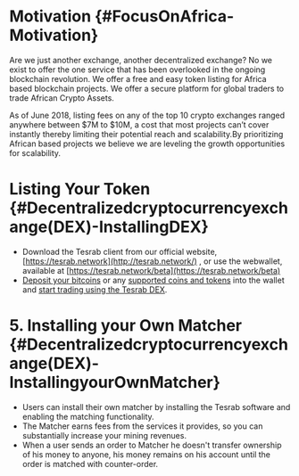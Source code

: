 # Motivation {#FocusOnAfrica-Motivation}

Are we just another exchange, another decentralized exchange? No we exist to offer the one service that has been overlooked in the ongoing blockchain revolution. We offer a free and easy token listing for Africa based blockchain projects. We offer a secure platform for global traders to trade African Crypto Assets.

As of June 2018, listing fees on any of the top 10 crypto exchanges ranged anywhere between $7M to $10M, a cost that most projects can’t cover instantly thereby limiting their potential reach and scalability.By prioritizing African based projects we believe we are leveling  the growth opportunities for scalability.


#  Listing Your Token {#Decentralizedcryptocurrencyexchange(DEX)-InstallingDEX}

* Download the Tesrab client from our official website,
  [https://tesrab.network](http://tesrab.network/)
  , or use the webwallet, available at
  [https://tesrab.network/beta](https://tesrab.network/beta)
* [Deposit your bitcoins](/online-client/transfers-and-gateways/bitcoin-transfers.md) or any [supported coins and tokens](online-client/wallet-management.md) into the wallet and [start trading using the Tesrab DEX](/online-client/tesrab-dex.md).

# 5. Installing your Own Matcher {#Decentralizedcryptocurrencyexchange(DEX)-InstallingyourOwnMatcher}

* Users can install their own matcher by installing the Tesrab software and enabling the matching functionality.
* The Matcher earns fees from the services it provides, so you can substantially increase your mining revenues.
* When a user sends an order to Matcher he doesn't transfer ownership of his money to anyone, his money remains on his account until the order is matched with counter-order.


